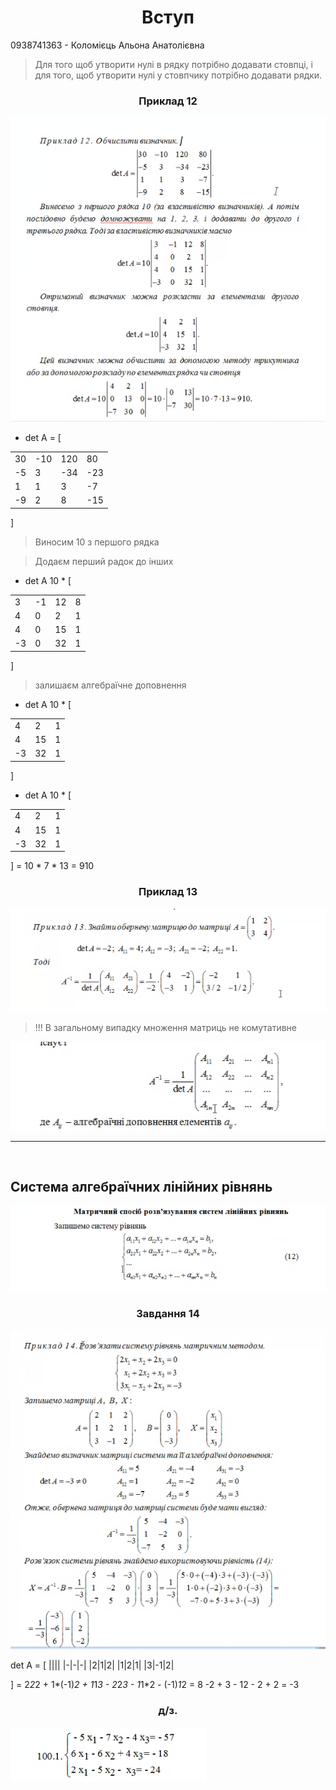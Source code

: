 # <center>Вступ</center>

0938741363 -  Коломієць Альона Анатолієвна

> Для того щоб утворити нулі в рядку потрібно додавати стовпці, і для того, щоб утворити нулі у стовпчику потрібно додавати рядки.

### <center>Приклад 12</center>
![](img/Приклад12.png)

- det A = [

|||||
|-|-|-|-|
|30|-10|120|80|
|-5|3|-34|-23|
|1|1|3|-7|
|-9|2|8|-15|

]

> Виносим 10 з першого рядка

> Додаєм перший радок до інших
- det A 10 * [

|||||
|-|-|-|-|
|3|-1|12|8|
|4|0|2|1|
|4|0|15|1|
|-3|0|32|1|

]

> залишаєм алгебраїчне доповнення

- det A 10 * [

||||
|-|-|-|
|4|2|1|
|4|15|1|
|-3|32|1|

]


- det A 10 * [

||||
|-|-|-|
|4|2|1|
|4|15|1|
|-3|32|1|

] = 10 * 7 * 13 = 910

### <center>Приклад 13<center>
![](img/Приклад13.png)

> !!! В загальному випадку множення матриць не комутативне


![](img/Обернена.png)
<br/>

------------------------------

<br/>

## Система алгебраїчних лінійних рівнянь

![](img/Матричні_рівняння.png)

### <center>Завдання 14</center>

![](img/Завдання14.png)

det A = [ 
||||
|-|-|-|
|2|1|2|
|1|2|1|
|3|-1|2|

] = 2*2*2 + 1*(-1)*2 + 1*1*3 - 2*2*3 - 1*1*2 - (-1)*1*2 = 8 -2  + 3 - 12 - 2 + 2 = -3

### <center>д/з.</center>
![](img/ДЗ.png)


